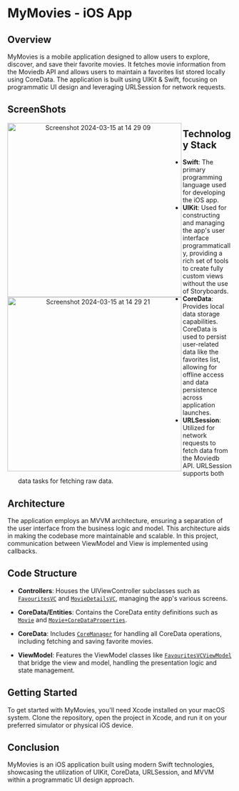 # MyMovies - iOS App

## Overview

MyMovies is a mobile application designed to allow users to explore, discover, and save their favorite movies. It fetches movie information from the Moviedb API and allows users to maintain a favorites list stored locally using CoreData. The application is built using UIKit & Swift, focusing on programmatic UI design and leveraging URLSession for network requests.

## ScreenShots

<p align="center">
      <img width="390" alt="Screenshot 2024-03-15 at 14 29 09" src="https://github.com/IhorLeshko/MyMovies/assets/88483745/a3682ecf-1ebe-42db-87d5-d0bdc2216d0d" align="left">
      <img width="390" alt="Screenshot 2024-03-15 at 14 29 21" src="https://github.com/IhorLeshko/MyMovies/assets/88483745/fabf31d1-018a-44fe-9d48-22c9d8f7fb83" align="left">
</p>

## Technology Stack

- **Swift**: The primary programming language used for developing the iOS app.
- **UIKit**: Used for constructing and managing the app's user interface programmatically, providing a rich set of tools to create fully custom views without the use of Storyboards.
- **CoreData**: Provides local data storage capabilities. CoreData is used to persist user-related data like the favorites list, allowing for offline access and data persistence across application launches.
- **URLSession**: Utilized for network requests to fetch data from the Moviedb API. URLSession supports both data tasks for fetching raw data.

## Architecture

The application employs an MVVM architecture, ensuring a separation of the user interface from the business logic and model. This architecture aids in making the codebase more maintainable and scalable.
In this project, communication between ViewModel and View is implemented using callbacks. 

## Code Structure

- **Controllers**: Houses the UIViewController subclasses such as [`FavouritesVC`](MyMovies/Controllers/FavouritesVC.swift) and [`MovieDetailsVC`](MyMovies/Controllers/MovieDetailsVC.swift), managing the app's various screens.

- **CoreData/Entities**: Contains the CoreData entity definitions such as [`Movie`](MyMovies/CoreData/Entities/Movie+CoreDataClass.swift) and [`Movie+CoreDataProperties`](MyMovies/CoreData/Entities/Movie+CoreDataProperties.swift).

- **CoreData**: Includes [`CoreManager`](MyMovies/CoreData/CoreManager.swift) for handling all CoreData operations, including fetching and saving favorite movies.

- **ViewModel**: Features the ViewModel classes like [`FavouritesVCViewModel`](MyMovies/ViewModel/FavouritesVCViewModel.swift) that bridge the view and model, handling the presentation logic and state management.

## Getting Started

To get started with MyMovies, you'll need Xcode installed on your macOS system. Clone the repository, open the project in Xcode, and run it on your preferred simulator or physical iOS device.

## Conclusion

MyMovies is an iOS application built using modern Swift technologies, showcasing the utilization of UIKit, CoreData, URLSession, and MVVM within a programmatic UI design approach.
